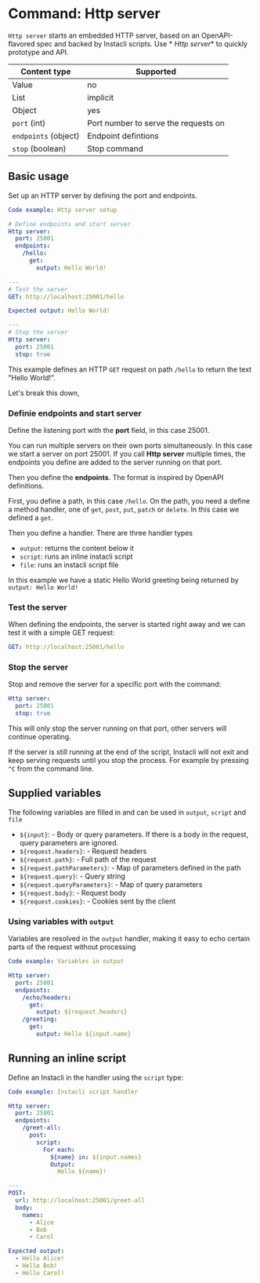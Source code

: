 # Command: Http server

`Http server` starts an embedded HTTP server, based on an OpenAPI-flavored spec and backed by Instacli scripts. Use *
*Http server** to quickly prototype and API.

| Content type         | Supported                            |
|----------------------|--------------------------------------|
| Value                | no                                   |
| List                 | implicit                             |
| Object               | yes                                  |
| `port` (int)         | Port number to serve the requests on |
| `endpoints` (object) | Endpoint defintions                  |
| `stop` (boolean)     | Stop command                         |

## Basic usage

Set up an HTTP server by defining the port and endpoints.

```yaml script
Code example: Http server setup

# Define endpoints and start server
Http server:
  port: 25001
  endpoints:
    /hello:
      get:
        output: Hello World!

---
# Test the server
GET: http://localhost:25001/hello

Expected output: Hello World!

---
# Stop the server
Http server:
  port: 25001
  stop: true
```

This example defines an HTTP `GET` request on path `/hello` to return the text "Hello World!".

Let's break this down,

### Definie endpoints and start server

Define the listening port with the **port** field, in this case 25001.

You can run multiple servers on their own ports simultaneously. In this case we start a server on port 25001. If you
call **Http server** multiple times, the endpoints you define are added to the server running on that port.

Then you define the **endpoints**. The format is inspired by OpenAPI definitions.

First, you define a path, in this case `/hello`. On the path, you need a define a method handler, one
of `get`, `post`, `put`, `patch` or `delete`. In this case we defined a `get`.

Then you define a handler. There are three handler types

* `output`: returns the content below it
* `script`: runs an inline instacli script
* `file`: runs an instacli script file

In this example we have a static Hello World greeting being returned by `output: Hello World!`

### Test the server

When defining the endpoints, the server is started right away and we can test it with a simple GET request:

```yaml
GET: http://localhost:25001/hello
```

### Stop the server

Stop and remove the server for a specific port with the command:

```yaml
Http server:
  port: 25001
  stop: true
```

This will only stop the server running on that port, other servers will continue operating.

If the server is still running at the end of the script, Instacli will not exit and keep serving requests until you stop
the process. For example by pressing `^C` from the command line.

## Supplied variables

The following variables are filled in and can be used in `output`, `script` and `file`

* `${input}`: - Body or query parameters. If there is a body in the request, query parameters are ignored.
* `${request.headers}`: - Request headers
* `${request.path}`: - Full path of the request
* `${request.pathParameters}`: - Map of parameters defined in the path
* `${request.query}`: - Query string
* `${request.queryParameters}`: - Map of query parameters
* `${request.body}`: - Request body
* `${request.cookies}`: - Cookies sent by the client

### Using variables with `output`

Variables are resolved in the `output` handler, making it easy to echo certain parts of the request without processing

```yaml script
Code example: Variables in output

Http server:
  port: 25001
  endpoints:
    /echo/headers:
      get:
        output: ${request.headers}
    /greeting:
      get:
        output: Hello ${input.name}
```

<!-- yaml script after

--- 
Http server:
  port: 25001
  stop: true
-->

## Running an inline script

Define an Instacli in the handler using the `script` type:

```yaml script
Code example: Instacli script handler

Http server:
  port: 25001
  endpoints:
    /greet-all:
      post:
        script:
          For each:
            ${name} in: ${input.names}
            Output:
              Hello ${name}!

---
POST:
  url: http://localhost:25001/greet-all
  body:
    names:
      - Alice
      - Bob
      - Carol

Expected output:
  - Hello Alice!
  - Hello Bob!
  - Hello Carol!
```

<!-- yaml script after

---
Http server:
  port: 25001
  stop: true
-->
